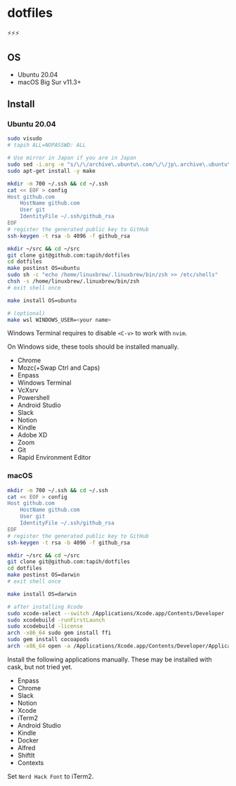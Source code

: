 # dotfiles

⚡⚡⚡

## OS

- Ubuntu 20.04
- macOS Big Sur v11.3+

## Install

### Ubuntu 20.04

```sh
sudo visudo
# tapih ALL=NOPASSWD: ALL

# Use mirror in Japan if you are in Japan
sudo sed -i.org -e "s/\/\/archive\.ubuntu\.com/\/\/jp\.archive\.ubuntu\.com/g" /etc/apt/sources.list
sudo apt-get install -y make

mkdir -m 700 ~/.ssh && cd ~/.ssh
cat << EOF > config
Host github.com
    HostName github.com
    User git
    IdentityFile ~/.ssh/github_rsa
EOF
# register the generated public key to GitHub
ssh-keygen -t rsa -b 4096 -f github_rsa

mkdir ~/src && cd ~/src
git clone git@github.com:tapih/dotfiles
cd dotfiles
make postinst OS=ubuntu
sudo sh -c "echo /home/linuxbrew/.linuxbrew/bin/zsh >> /etc/shells"
chsh -s /home/linuxbrew/.linuxbrew/bin/zsh
# exit shell once

make install OS=ubuntu

# (optional)
make wsl WINDOWS_USER=<your name>
```

Windows Terminal requires to disable `<C-v>` to work with `nvim`.

On Windows side, these tools should be installed manually.

- Chrome
- Mozc(+Swap Ctrl and Caps)
- Enpass
- Windows Terminal
- VcXsrv
- Powershell
- Android Studio
- Slack
- Notion
- Kindle
- Adobe XD
- Zoom
- Git
- Rapid Environment Editor

### macOS

```sh
mkdir -m 700 ~/.ssh && cd ~/.ssh
cat << EOF > config
Host github.com
    HostName github.com
    User git
    IdentityFile ~/.ssh/github_rsa
EOF
# register the generated public key to GitHub
ssh-keygen -t rsa -b 4096 -f github_rsa

mkdir ~/src && cd ~/src
git clone git@github.com:tapih/dotfiles
cd dotfiles
make postinst OS=darwin
# exit shell once

make install OS=darwin

# after installing Xcode
sudo xcode-select --switch /Applications/Xcode.app/Contents/Developer
sudo xcodebuild -runFirstLaunch
sudo xcodebuild -license
arch -x86_64 sudo gem install ffi
sudo gem install cocoapods
arch -x86_64 open -a /Applications/Xcode.app/Contents/Developer/Applications/Simulator.app/
```

Install the following applications manually. These may be installed with cask, but
not tried yet.

- Enpass
- Chrome
- Slack
- Notion
- Xcode
- iTerm2
- Android Studio
- Kindle
- Docker
- Alfred
- ShiftIt
- Contexts

Set `Nerd Hack Font` to iTerm2.

